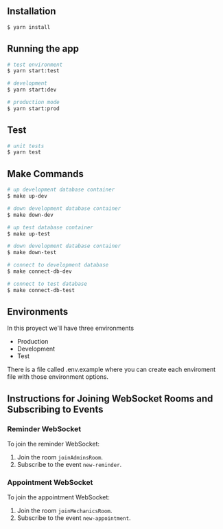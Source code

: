 ## Installation

```bash
$ yarn install
```

## Running the app

```bash
# test environment
$ yarn start:test

# development
$ yarn start:dev

# production mode
$ yarn start:prod

```

## Test

```bash
# unit tests
$ yarn test
```

## Make Commands

```bash
# up development database container
$ make up-dev

# down development database container
$ make down-dev

# up test database container
$ make up-test

# down development database container
$ make down-test

# connect to development database
$ make connect-db-dev

# connect to test database
$ make connect-db-test
```

## Environments

In this proyect we'll have three environments

- Production
- Development
- Test

There is a file called .env.example where you can create each enviroment file with those environment options.

## Instructions for Joining WebSocket Rooms and Subscribing to Events

### Reminder WebSocket

To join the reminder WebSocket:

1. Join the room `joinAdminsRoom`.
2. Subscribe to the event `new-reminder`.

### Appointment WebSocket

To join the appointment WebSocket:

1. Join the room `joinMechanicsRoom`.
2. Subscribe to the event `new-appointment`.
